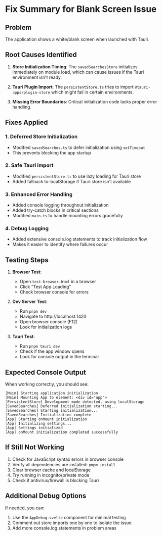 # Fix Summary for Blank Screen Issue

## Problem
The application shows a white/blank screen when launched with Tauri.

## Root Causes Identified

1. **Store Initialization Timing**: The `savedSearchesStore` initializes immediately on module load, which can cause issues if the Tauri environment isn't ready.

2. **Tauri Plugin Import**: The `persistentStore.ts` tries to import `@tauri-apps/plugin-store` which might fail in certain environments.

3. **Missing Error Boundaries**: Critical initialization code lacks proper error handling.

## Fixes Applied

### 1. Deferred Store Initialization
- Modified `savedSearches.ts` to defer initialization using `setTimeout`
- This prevents blocking the app startup

### 2. Safe Tauri Import
- Modified `persistentStore.ts` to use lazy loading for Tauri store
- Added fallback to localStorage if Tauri store isn't available

### 3. Enhanced Error Handling
- Added console logging throughout initialization
- Added try-catch blocks in critical sections
- Modified `main.ts` to handle mounting errors gracefully

### 4. Debug Logging
- Added extensive console.log statements to track initialization flow
- Makes it easier to identify where failures occur

## Testing Steps

1. **Browser Test**:
   - Open `test-browser.html` in a browser
   - Click "Test App Loading" 
   - Check browser console for errors

2. **Dev Server Test**:
   - Run `pnpm dev`
   - Navigate to http://localhost:1420
   - Open browser console (F12)
   - Look for initialization logs

3. **Tauri Test**:
   - Run `pnpm tauri dev`
   - Check if the app window opens
   - Look for console output in the terminal

## Expected Console Output

When working correctly, you should see:
```
[Main] Starting application initialization
[Main] Mounting App to element: <div id="app">
[PersistentStore] Development mode detected, using localStorage
[SavedSearches] Deferred initialization starting...
[SavedSearches] Starting initialization...
[SavedSearches] Initialization complete
[App] Starting onMount initialization
[App] Initializing settings...
[App] Settings initialized
[App] onMount initialization completed successfully
```

## If Still Not Working

1. Check for JavaScript syntax errors in browser console
2. Verify all dependencies are installed: `pnpm install`
3. Clear browser cache and localStorage
4. Try running in incognito/private mode
5. Check if antivirus/firewall is blocking Tauri

## Additional Debug Options

If needed, you can:
1. Use the `AppDebug.svelte` component for minimal testing
2. Comment out store imports one by one to isolate the issue
3. Add more console.log statements in problem areas